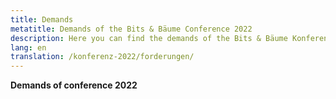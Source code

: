 ```yaml
---
title: Demands
metatitle: Demands of the Bits & Bäume Conference 2022
description: Here you can find the demands of the Bits & Bäume Konferenz 2022
lang: en
translation: /konferenz-2022/forderungen/
---
```


**Demands of conference 2022**